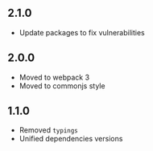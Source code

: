 ## 2.1.0
* Update packages to fix vulnerabilities

## 2.0.0
* Moved to webpack 3
* Moved to commonjs style

## 1.1.0
* Removed `typings`
* Unified dependencies versions
